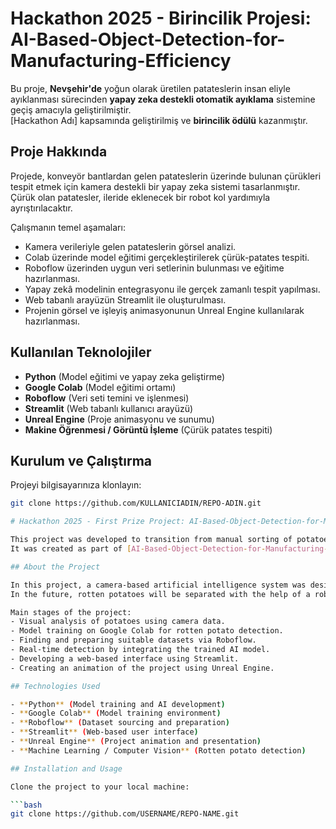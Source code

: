 
# Hackathon 2025 - Birincilik Projesi: AI-Based-Object-Detection-for-Manufacturing-Efficiency

Bu proje, **Nevşehir'de** yoğun olarak üretilen patateslerin insan eliyle ayıklanması sürecinden **yapay zeka destekli otomatik ayıklama** sistemine geçiş amacıyla geliştirilmiştir.  
[Hackathon Adı] kapsamında geliştirilmiş ve **birincilik ödülü** kazanmıştır.

## Proje Hakkında

Projede, konveyör bantlardan gelen patateslerin üzerinde bulunan çürükleri tespit etmek için kamera destekli bir yapay zeka sistemi tasarlanmıştır.  
Çürük olan patatesler, ileride eklenecek bir robot kol yardımıyla ayrıştırılacaktır.

Çalışmanın temel aşamaları:
- Kamera verileriyle gelen patateslerin görsel analizi.
- Colab üzerinde model eğitimi gerçekleştirilerek çürük-patates tespiti.
- Roboflow üzerinden uygun veri setlerinin bulunması ve eğitime hazırlanması.
- Yapay zekâ modelinin entegrasyonu ile gerçek zamanlı tespit yapılması.
- Web tabanlı arayüzün Streamlit ile oluşturulması.
- Projenin görsel ve işleyiş animasyonunun Unreal Engine kullanılarak hazırlanması.

## Kullanılan Teknolojiler

- **Python** (Model eğitimi ve yapay zeka geliştirme)
- **Google Colab** (Model eğitimi ortamı)
- **Roboflow** (Veri seti temini ve işlenmesi)
- **Streamlit** (Web tabanlı kullanıcı arayüzü)
- **Unreal Engine** (Proje animasyonu ve sunumu)
- **Makine Öğrenmesi / Görüntü İşleme** (Çürük patates tespiti)

## Kurulum ve Çalıştırma

Projeyi bilgisayarınıza klonlayın:

```bash
git clone https://github.com/KULLANICIADIN/REPO-ADIN.git

# Hackathon 2025 - First Prize Project: AI-Based-Object-Detection-for-Manufacturing-Efficiency

This project was developed to transition from manual sorting of potatoes, which are heavily produced in **Nevşehir**, to an **AI-powered automatic sorting system**.  
It was created as part of [AI-Based-Object-Detection-for-Manufacturing-Efficiency] and won the **first prize**.

## About the Project

In this project, a camera-based artificial intelligence system was designed to detect rotten potatoes coming from conveyor belts.  
In the future, rotten potatoes will be separated with the help of a robotic arm.

Main stages of the project:
- Visual analysis of potatoes using camera data.
- Model training on Google Colab for rotten potato detection.
- Finding and preparing suitable datasets via Roboflow.
- Real-time detection by integrating the trained AI model.
- Developing a web-based interface using Streamlit.
- Creating an animation of the project using Unreal Engine.

## Technologies Used

- **Python** (Model training and AI development)
- **Google Colab** (Model training environment)
- **Roboflow** (Dataset sourcing and preparation)
- **Streamlit** (Web-based user interface)
- **Unreal Engine** (Project animation and presentation)
- **Machine Learning / Computer Vision** (Rotten potato detection)

## Installation and Usage

Clone the project to your local machine:

```bash
git clone https://github.com/USERNAME/REPO-NAME.git
